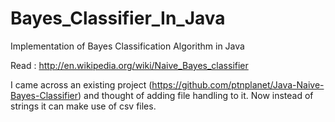 Bayes_Classifier_In_Java
========================

Implementation of Bayes Classification Algorithm in Java

Read : http://en.wikipedia.org/wiki/Naive_Bayes_classifier

I came across an existing project (https://github.com/ptnplanet/Java-Naive-Bayes-Classifier) and thought of adding file handling to it. Now instead of strings it can make use of csv files.
